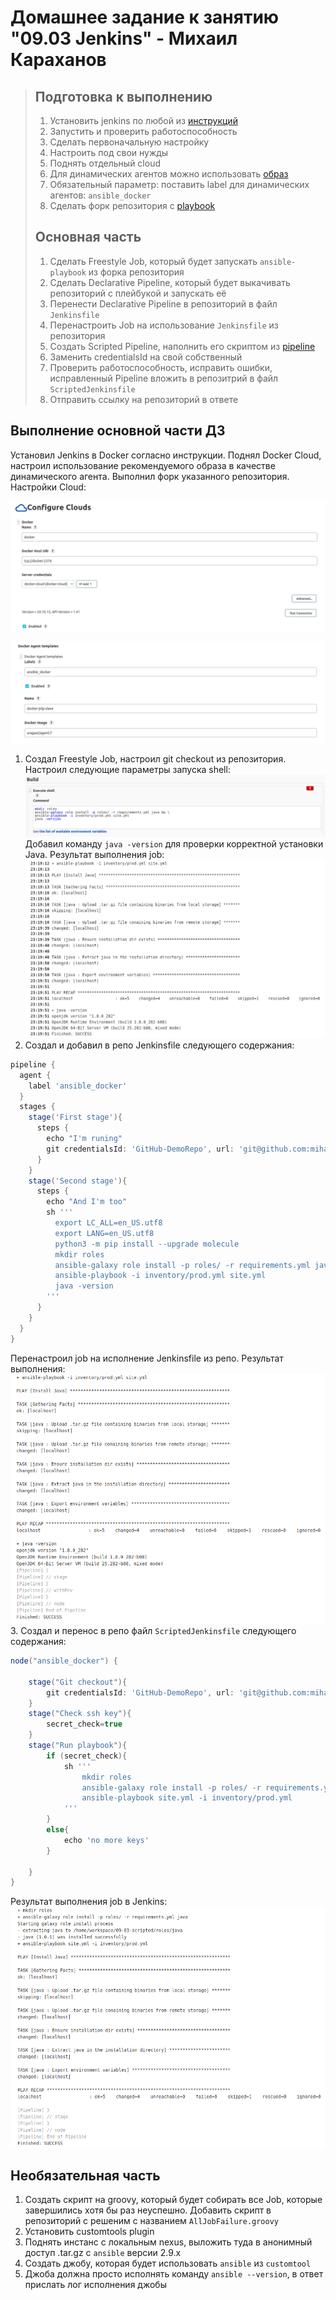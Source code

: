 # Домашнее задание к занятию "09.03 Jenkins" - Михаил Караханов

>## Подготовка к выполнению
>
>1. Установить jenkins по любой из [инструкций](https://www.jenkins.io/download/)
>2. Запустить и проверить работоспособность
>3. Сделать первоначальную настройку
>4. Настроить под свои нужды
>5. Поднять отдельный cloud
>6. Для динамических агентов можно использовать [образ](https://hub.docker.com/repository/docker/aragast/agent)
>7. Обязательный параметр: поставить label для динамических агентов: `ansible_docker`
>8. Сделать форк репозитория с [playbook](https://github.com/aragastmatb/example-playbook)
>
>## Основная часть
>
>1. Сделать Freestyle Job, который будет запускать `ansible-playbook` из форка репозитория
>2. Сделать Declarative Pipeline, который будет выкачивать репозиторий с плейбукой и запускать её
>3. Перенести Declarative Pipeline в репозиторий в файл `Jenkinsfile`
>4. Перенастроить Job на использование `Jenkinsfile` из репозитория
>5. Создать Scripted Pipeline, наполнить его скриптом из [pipeline](./pipeline)
>6. Заменить credentialsId на свой собственный
>7. Проверить работоспособность, исправить ошибки, исправленный Pipeline вложить в репозитрий в файл `ScriptedJenkinsfile`
>8. Отправить ссылку на репозиторий в ответе

## Выполнение основной части ДЗ

Установил Jenkins в Docker согласно инструкции. Поднял Docker Cloud, настроил использование рекомендуемого образа в качестве динамического агента. Выполнил форк указанного репозитория. Настройки Cloud:

![cloud1](/img/09_03_cloud1.png "Cloud params")

![cloud2](/img/09_03_cloud2.png "Agent params")

1. Создал Freestyle Job, настроил git checkout из репозитория. Настроил следующие параметры запуска shell:
![freestyle_shell](/img/09_03_freestyle_shell.png)
Добавил команду `java -version` для проверки корректной установки Java. Результат выполнения job:
![freestyle_log](/img/09_03_freestyle_log.png)
2. Создал и добавил в репо Jenkinsfile следующего содержания:

  ```groovy
  pipeline {
    agent {
      label 'ansible_docker'
    }
    stages {
      stage('First stage'){
        steps {
          echo "I'm runing"
          git credentialsId: 'GitHub-DemoRepo', url: 'git@github.com:mihail-karahanov/example-playbook.git'
        }
      }
      stage('Second stage'){
        steps {
          echo "And I'm too"
          sh '''
            export LC_ALL=en_US.utf8
            export LANG=en_US.utf8
            python3 -m pip install --upgrade molecule
            mkdir roles
            ansible-galaxy role install -p roles/ -r requirements.yml java && \
            ansible-playbook -i inventory/prod.yml site.yml
            java -version
          '''
        }
      }
    }
  }
  ```

Перенастроил job на исполнение Jenkinsfile из репо. Результат выполнения:
![pipeline_log](/img/09_03_pipeline_log.png)
3. Создал и перенос в репо файл `ScriptedJenkinsfile` следующего содержания:

  ```groovy
  node("ansible_docker") {

      stage("Git checkout"){
          git credentialsId: 'GitHub-DemoRepo', url: 'git@github.com:mihail-karahanov/example-playbook.git'
      }
      stage("Check ssh key"){
          secret_check=true
      }
      stage("Run playbook"){
          if (secret_check){
              sh '''
                  mkdir roles
                  ansible-galaxy role install -p roles/ -r requirements.yml java && \
                  ansible-playbook site.yml -i inventory/prod.yml
              '''
          }
          else{
              echo 'no more keys'
          }
          
      }
  }
  ```

Результат выполнения job в Jenkins:
![scripted_log](/img/09_03_scripted_log.png)

## Необязательная часть

1. Создать скрипт на groovy, который будет собирать все Job, которые завершились хотя бы раз неуспешно. Добавить скрипт в репозиторий с решеним с названием `AllJobFailure.groovy`
2. Установить customtools plugin
3. Поднять инстанс с локальным nexus, выложить туда в анонимный доступ  .tar.gz с `ansible`  версии 2.9.x
4. Создать джобу, которая будет использовать `ansible` из `customtool`
5. Джоба должна просто исполнять команду `ansible --version`, в ответ прислать лог исполнения джобы

